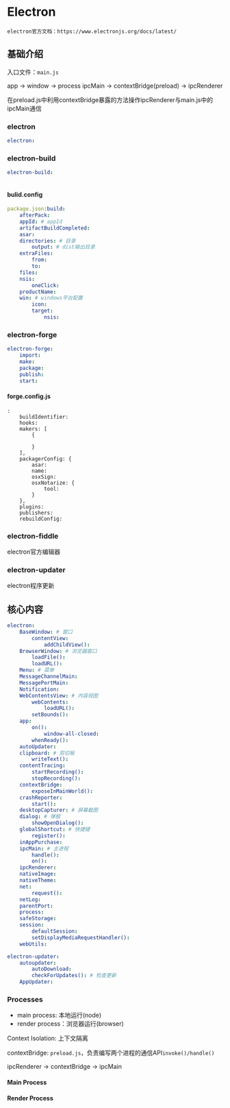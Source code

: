 # Electron

`electron官方文档：https://www.electronjs.org/docs/latest/`

## 基础介绍


入口文件：`main.js`


app -> window -> process
ipcMain -> contextBridge(preload) -> ipcRenderer

在preload.js中利用contextBridge暴露的方法操作ipcRenderer与main.js中的ipcMain通信

### electron
```yaml
electron:

```

### electron-build
```yaml
electron-build:
    
```

#### bulid.config
```yaml
package.json:build:
    afterPack:
    appId: # appId
    artifactBuildCompleted:
    asar:
    directories: # 目录
        output: # dist输出目录
    extraFiles:
        from:
        to:
    files:
    nsis:
        oneClick:
    productName:
    win: # windows平台配置
        icon:
        target: 
            nsis:
```




### electron-forge

```yaml
electron-forge:
    import:
    make:
    package:
    publish:
    start:
```

#### forge.config.js

```yaml:
:
    buildIdentifier:
    hooks:
    makers: [
        {

        }
    ],
    packagerConfig: {
        asar:
        name:
        osxSign:
        osxNotarize: {
            tool:
        }
    },
    plugins:
    publishers:
    rebuildConfig:
```


### electron-fiddle

electron官方编辑器



### electron-updater

electron程序更新





## 核心内容
```yaml
electron:
    BaseWindow: # 窗口
        contentView:
            addChildView():
    BrowserWindow: # 浏览器窗口
        loadFile():
        loadURL():
    Menu: # 菜单    
    MessageChannelMain:
    MessagePortMain:
    Notification:
    WebContentsView: # 内容视图
        webContents:
            loadURL():
        setBounds():
    app:
        on():
            window-all-closed:
        whenReady():
    autoUpdater:
    clipboard: # 剪切板
        writeText():
    contentTracing:
        startRecording():
        stopRecording():
    contextBridge:
        exposeInMainWorld():
    crashReporter:
        start():
    desktopCapturer: # 屏幕截图
    dialog: # 弹框
        showOpenDialog():
    globalShortcut: # 快捷键
        register():
    inAppPurchase:
    ipcMain: # 主进程
        handle():
        on():
    ipcRenderer:
    nativeImage:
    nativeTheme:
    net:
        request():
    netLog:
    parentPort:
    process:
    safeStorage:
    session:
        defaultSession:
        setDisplayMediaRequestHandler():
    webUtils:

electron-updater:
    autoupdater:
        autoDownload:
        checkForUpdates(): # 检查更新
    AppUpdater:
```



### Processes

- main process: 本地运行(node)
- render process：浏览器运行(browser)

Context Isolation: 上下文隔离

contextBridge: `preload.js`，负责编写两个进程的通信API`invoke()/handle()`

ipcRenderer -> contextBridge -> ipcMain

#### Main Process

#### Render Process






